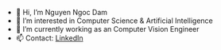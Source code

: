 - 👋 Hi, I’m Nguyen Ngoc Dam
- 👀 I’m interested in Computer Science & Artificial Intelligence
- 🌱 I’m currently working as an Computer Vision Engineer
- 📫 Contact: [LinkedIn](https://www.linkedin.com/in/dam-nguyen-ngoc-42309b203/)
<!-- - 💞️ I’m looking to collaborate on ... -->
<!---
NNDam/NNDam is a ✨ special ✨ repository because its `README.md` (this file) appears on your GitHub profile.
You can click the Preview link to take a look at your changes.
--->
